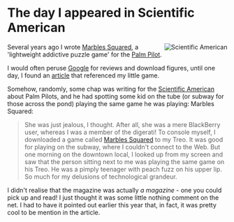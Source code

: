 # The day I appeared in Scientific American

<img style="float: right; padding: 0 0 5px 5px;" src="http://remysharp.com/wp-content/uploads/2007/03/scientific_american.gif" alt="Scientific American" /> Several years ago I wrote [Marbles Squared](http://www.ihatemusic.com/palm/ihm_marbles.html), a 'lightweight addictive puzzle game' for the [Palm Pilot](http://euro.palm.com/uk/en/products/palmvx/index.html).

I would often peruse [Google](http://www.google.com/search?q=%22marbles+squared%22) for reviews and download figures, until one day, I found an [article](http://www.sciam.com/article.cfm?articleID=000970C9-65AC-1150-A5AC83414B7F0000&pageNumber=2&catID=2) that referenced my little game.


<!--more-->

Somehow, randomly, some chap was writing for the [Scientific American](http://www.sciam.com/article.cfm?articleID=000970C9-65AC-1150-A5AC83414B7F0000&pageNumber=2&catID=2) about Palm Pilots, and he had spotting some kid on the tube (or subway for those across the pond) playing the same game he was playing: Marbles Squared:

> She was just jealous, I thought. After all, she was a mere BlackBerry user, whereas I was a member of the digerati! To console myself, I downloaded a game called [Marbles Squared](http://www.ihatemusic.com/palm/ihm_marbles.html) to my Treo. It was good for playing on the subway, where I couldn't connect to the Web. But one morning on the downtown local, I looked up from my screen and saw that the person sitting next to me was playing the same game on his Treo. He was a pimply teenager with peach fuzz on his upper lip. So much for my delusions of technological grandeur.

I didn't realise that the magazine was actually *a magazine* - one you could pick up and read!  I just thought it was some little nothing comment on the net.  I had to have it pointed out earlier this year that, in fact, it was pretty cool to be mention in the article.